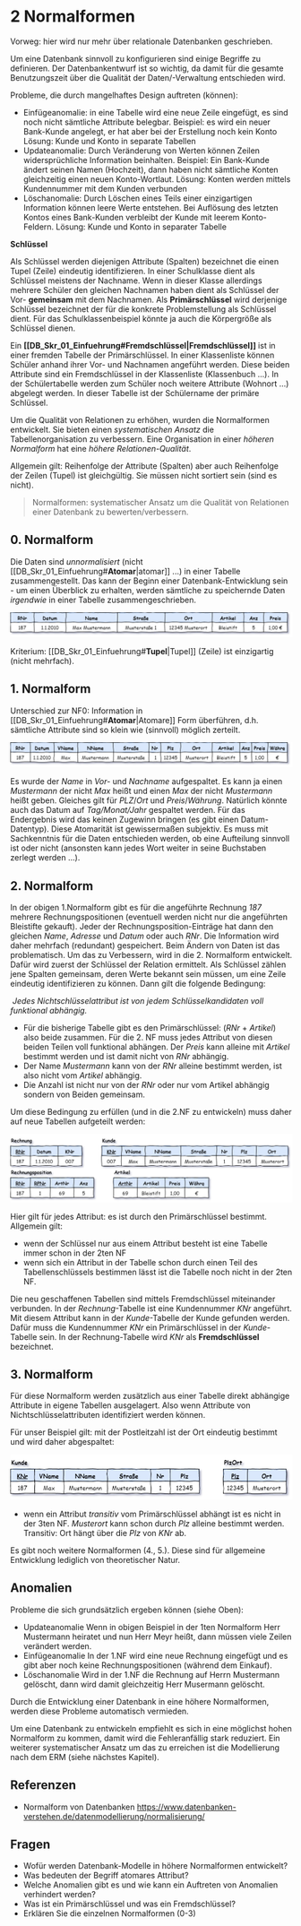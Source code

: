 # 2 Normalformen

Vorweg: hier wird nur mehr über relationale Datenbanken geschrieben.

Um eine Datenbank sinnvoll zu konfigurieren sind einige Begriffe zu definieren. Der Datenbankentwurf ist so wichtig, da damit für die gesamte Benutzungszeit über die Qualität der Daten/-Verwaltung entschieden wird.

Probleme, die durch mangelhaftes Design auftreten (können):

- Einfügeanomalie: in eine Tabelle wird eine neue Zeile eingefügt, es sind noch nicht sämtliche Attribute belegbar.
  Beispiel: es wird ein neuer Bank-Kunde angelegt, er hat aber bei der Erstellung noch kein Konto
  Lösung: Kunde und Konto in separate Tabellen
- Updateanomalie: Durch Veränderung von Werten können Zeilen widersprüchliche Information beinhalten.
  Beispiel: Ein Bank-Kunde ändert seinen Namen (Hochzeit), dann haben nicht sämtliche Konten gleichzeitig einen neuen Konto-Wortlaut.
  Lösung: Konten werden mittels Kundennummer mit dem Kunden verbunden
- Löschanomalie: Durch Löschen eines Teils einer einzigartigen Information können leere Werte entstehen. Bei Auflösung des letzten Kontos eines Bank-Kunden verbleibt der Kunde mit leerem Konto-Feldern.
  Lösung: Kunde und Konto in separater Tabelle

**Schlüssel**

Als Schlüssel werden diejenigen Attribute (Spalten) bezeichnet die einen Tupel (Zeile) eindeutig identifizieren. In einer Schulklasse dient als Schlüssel meistens der Nachname. Wenn in dieser Klasse allerdings mehrere Schüler den gleichen Nachnamen haben dient als Schlüssel der Vor- **gemeinsam** mit dem Nachnamen. Als **Primärschlüssel** wird derjenige Schlüssel bezeichnet der für die konkrete Problemstellung als Schlüssel dient. Für das Schulklassenbeispiel könnte ja auch die Körpergröße als Schlüssel dienen.

Ein **[[DB_Skr_01_Einfuehrung#**Fremdschlüssel**|Fremdschlüssel]]** ist in einer fremden Tabelle der Primärschlüssel. In einer Klassenliste können Schüler anhand ihrer Vor- und Nachnamen angeführt werden. Diese beiden Attribute sind ein Fremdschlüssel in der Klassenliste (Klassenbuch ...). In der Schülertabelle werden zum Schüler noch weitere Attribute (Wohnort ...) abgelegt werden. In dieser Tabelle ist der Schülername der primäre Schlüssel.

Um die Qualität von Relationen zu erhöhen, wurden die Normalformen entwickelt. Sie bieten einen *systematischen Ansatz* die Tabellenorganisation zu verbessern. Eine Organisation in einer *höheren Normalform* hat eine *höhere Relationen-Qualität*.

Allgemein gilt: Reihenfolge der Attribute (Spalten) aber auch Reihenfolge der Zeilen (Tupel) ist gleichgültig. Sie müssen nicht sortiert sein (sind es nicht).

> Normalformen: systematischer Ansatz um die Qualität von Relationen einer Datenbank zu bewerten/verbessern.

## 0. Normalform

Die Daten sind *unnormalisiert* (nicht [[DB_Skr_01_Einfuehrung#**Atomar**|atomar]] ...) in einer Tabelle zusammengestellt. Das kann der Beginn einer Datenbank-Entwicklung sein - um einen Überblick zu erhalten, werden sämtliche zu speichernde Daten *irgendwie* in einer Tabelle zusammengeschrieben.

![Nullte Normalform in einer Datenbank | Normalisierung von Datenbanken](bilder/NF_Einf_01.png)

Kriterium: [[DB_Skr_01_Einfuehrung#**Tupel**|Tupel]] (Zeile) ist einzigartig (nicht mehrfach).

## 1. Normalform

Unterschied zur NF0: Information in [[DB_Skr_01_Einfuehrung#**Atomar**|Atomare]] Form überführen, d.h. sämtliche Attribute sind so klein wie (sinnvoll) möglich zerteilt.

![img](bilder/NF_Einf_02.png)

Es wurde der *Name* in *Vor-* und *Nachname* aufgespaltet. Es kann ja einen *Mustermann* der nicht *Max* heißt und einen *Max* der nicht *Mustermann* heißt geben. Gleiches gilt für *PLZ*/*Ort* und *Preis*/*Währung*. Natürlich könnte auch das Datum auf *Tag/Monat/Jahr* gespaltet werden. Für das Endergebnis wird das keinen Zugewinn bringen (es gibt einen Datum-Datentyp). Diese Atomarität ist gewissermaßen subjektiv. Es muss mit Sachkenntnis für die Daten entschieden werden, ob eine Aufteilung sinnvoll ist oder nicht (ansonsten kann jedes Wort weiter in seine Buchstaben zerlegt werden ...).

## 2. Normalform

In der obigen 1.Normalform gibt es für die angeführte Rechnung *187* mehrere Rechnungspositionen (eventuell werden nicht nur die angeführten Bleistifte gekauft). Jeder der Rechnungsposition-Einträge hat dann den gleichen *Name*, *Adresse* und *Datum* oder auch *RNr*. Die Information wird daher mehrfach (redundant) gespeichert. Beim Ändern von Daten ist das problematisch. Um das zu Verbessern, wird in die 2. Normalform entwickelt. Dafür wird zuerst der Schlüssel der Relation ermittelt. Als Schlüssel zählen jene Spalten gemeinsam, deren Werte bekannt sein müssen, um eine Zeile eindeutig identifizieren zu können. Dann gilt die folgende Bedingung:

​	*Jedes Nichtschlüsselattribut ist von jedem Schlüsselkandidaten voll funktional abhängig.*

- Für die bisherige Tabelle gibt es den Primärschlüssel: (*RNr* + *Artikel*) also beide zusammen. Für die 2. NF muss jedes Attribut von diesen beiden Teilen voll funktional abhängen. Der *Preis* kann alleine mit *Artikel* bestimmt werden und ist damit nicht von *RNr* abhängig.
- Der Name *Mustermann* kann von der *RNr* alleine bestimmt werden, ist also nicht vom *Artikel* abhängig.
- Die Anzahl ist nicht nur von der *RNr* oder nur vom Artikel abhängig sondern von Beiden gemeinsam.

Um diese Bedingung zu erfüllen (und in die 2.NF zu entwickeln) muss daher auf neue Tabellen aufgeteilt werden:

![img](bilder/NF_Einf_03.png)

Hier gilt für jedes Attribut: es ist durch den Primärschlüssel bestimmt. Allgemein gilt:

- wenn der Schlüssel nur aus einem Attribut besteht ist eine Tabelle immer schon in der 2ten NF
- wenn sich ein Attribut in der Tabelle schon durch einen Teil des Tabellenschlüssels bestimmen lässt ist die Tabelle noch nicht in der 2ten NF.

Die neu geschaffenen Tabellen sind mittels Fremdschlüssel miteinander verbunden. In der *Rechnung*-Tabelle ist eine Kundennummer *KNr* angeführt. Mit diesem Attribut kann in der *Kunde*-Tabelle der Kunde gefunden werden. Dafür muss die Kundennummer *KNr* ein Primärschlüssel in der *Kunde*-Tabelle sein. In der Rechnung-Tabelle wird *KNr* als **Fremdschlüssel** bezeichnet.

## 3. Normalform

Für diese Normalform werden zusätzlich aus einer Tabelle direkt abhängige Attribute in eigene Tabellen ausgelagert. Also wenn Attribute von Nichtschlüsselattributen identifiziert werden können.

Für unser Beispiel gilt: mit der Postleitzahl ist der Ort eindeutig bestimmt und wird daher abgespaltet:

![img](bilder/NF_Einf_04.png)

- wenn ein Attribut *transitiv* vom Primärschlüssel abhängt ist es nicht in der 3ten NF. *Musterort* kann schon durch *Plz* alleine bestimmt werden. Transitiv: Ort hängt über die *Plz* von *KNr* ab.

Es gibt noch weitere Normalformen (4., 5.). Diese sind für allgemeine Entwicklung lediglich von theoretischer Natur.

## Anomalien

Probleme die sich grundsätzlich ergeben können (siehe Oben):

- Updateanomalie
  Wenn in obigen Beispiel in der 1ten Normalform Herr Mustermann heiratet und nun Herr Meyr heißt, dann müssen viele Zeilen verändert werden.
- Einfügeanomalie
  In der 1.NF wird eine neue Rechnung eingefügt und es gibt aber noch keine Rechnungspositionen (während dem Einkauf).
- Löschanomalie
  Wird in der 1.NF die Rechnung auf Herrn Mustermann gelöscht, dann wird damit gleichzeitig Herr Musermann gelöscht.

Durch die Entwicklung einer Datenbank in eine höhere Normalformen, werden diese Probleme automatisch vermieden.

Um eine Datenbank zu entwickeln empfiehlt es sich in eine möglichst hohen Normalform zu kommen, damit wird die Fehleranfällig stark reduziert. Ein weiterer systematischer Ansatz um das zu erreichen ist die Modellierung nach dem ERM (siehe nächstes Kapitel).

## Referenzen

- Normalform von Datenbanken
  https://www.datenbanken-verstehen.de/datenmodellierung/normalisierung/

## Fragen

- Wofür werden Datenbank-Modelle in höhere Normalformen entwickelt?
- Was bedeuten der Begriff atomares Attribut?
- Welche Anomalien gibt es und wie kann ein Auftreten von Anomalien verhindert werden?
- Was ist ein Primärschlüssel und was ein Fremdschlüssel?
- Erklären Sie die einzelnen Normalformen (0-3)